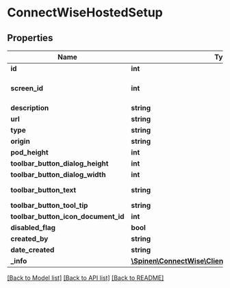 # ConnectWiseHostedSetup

## Properties
Name | Type | Description | Notes
------------ | ------------- | ------------- | -------------
**id** | **int** |  | [optional] 
**screen_id** | **int** | Can be obtained via ConnectWiseHostedApiScreen report | 
**description** | **string** |  | 
**url** | **string** |  | 
**type** | **string** |  | 
**origin** | **string** |  | [optional] 
**pod_height** | **int** |  | [optional] 
**toolbar_button_dialog_height** | **int** |  | [optional] 
**toolbar_button_dialog_width** | **int** |  | [optional] 
**toolbar_button_text** | **string** | Only required for ToolbarButtons | [optional] 
**toolbar_button_tool_tip** | **string** |  | [optional] 
**toolbar_button_icon_document_id** | **int** |  | [optional] 
**disabled_flag** | **bool** |  | [optional] 
**created_by** | **string** |  | [optional] 
**date_created** | **string** |  | [optional] 
**_info** | [**\Spinen\ConnectWise\Clients\System\Model\Metadata**](Metadata.md) | Metadata of the entity | [optional] 

[[Back to Model list]](../README.md#documentation-for-models) [[Back to API list]](../README.md#documentation-for-api-endpoints) [[Back to README]](../README.md)


